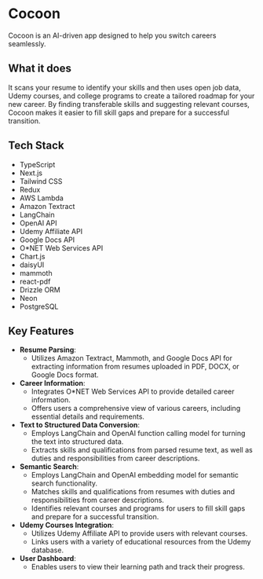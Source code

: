 # Cocoon
Cocoon is an AI-driven app designed to help you switch careers seamlessly. 

## What it does
It scans your resume to identify your skills and then uses open job data, Udemy courses, and college programs to create a tailored roadmap for your new career. By finding transferable skills and suggesting relevant courses, Cocoon makes it easier to fill skill gaps and prepare for a successful transition.

## Tech Stack
- TypeScript
- Next.js
- Tailwind CSS
- Redux
- AWS Lambda
- Amazon Textract
- LangChain
- OpenAI API
- Udemy Affiliate API
- Google Docs API
- O*NET Web Services API
- Chart.js
- daisyUI
- mammoth 
- react-pdf 
- Drizzle ORM
- Neon
- PostgreSQL

## Key Features
- **Resume Parsing**:
    - Utilizes Amazon Textract, Mammoth, and Google Docs API for extracting information from resumes uploaded in PDF, DOCX, or Google Docs format.
 - **Career Information**:
    - Integrates O*NET Web Services API to provide detailed career information.
    - Offers users a comprehensive view of various careers, including essential details and requirements.
- **Text to Structured Data Conversion**:
    - Employs LangChain and OpenAI function calling model for turning the text into structured data.
    - Extracts skills and qualifications from parsed resume text, as well as duties and responsibilities from career descriptions.
- **Semantic Search**:
    - Employs LangChain and OpenAI embedding model for semantic search functionality.
    - Matches skills and qualifications from resumes with duties and responsibilities from career descriptions.
    - Identifies relevant courses and programs for users to fill skill gaps and prepare for a successful transition.
- **Udemy Courses Integration**:
    - Utilizes Udemy Affiliate API to provide users with relevant courses.
    - Links users with a variety of educational resources from the Udemy database.
- **User Dashboard**:
    - Enables users to view their learning path and track their progress.
